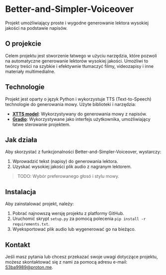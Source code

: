 # Better-and-Simpler-Voiceover
Projekt umożliwiający proste i wygodne generowanie lektora wysokiej jakości na podstawie napisów.

## O projekcie
Celem projektu jest stworzenie łatwego w użyciu narzędzia, które pozwoli na automatyczne generowanie lektorów wysokiej jakości. Umożliwi to twórcy treści na szybkie i efektywnie tłumaczyć filmy, videozapisy i inne materiały multimedialne.

## Technologie
Projekt jest oparty o język Python i wykorzystuje TTS (Text-to-Speech) technologie do generowania mowy. Użyte biblioteki i narzędzia:
* [**XTTS model**](https://huggingface.co/coqui/XTTS-v2): Wykorzystywany do generowania mowy z napisów.
* [**Gradio**](https://www.gradio.app/): Wykorzystywane jako interfejs użytkownika, umożliwiający łatwe sterowanie projektem.
## Jak działa
Aby skorzystać z funkcjonalności Better-and-Simpler-Voiceover, wystarczy:

1. Wprowadzić tekst (napisy) do generowania lektora.
2. Uzyskać wysokiej jakości plik audio z nagranym lektorem.

> TODO: Wybór preferowanego głosó i stylu mowy.

## Instalacja
Aby zainstalować projekt, należy:

1. Pobrać najnowszą wersję projektu z platformy GitHub.
2. Uruchomić skrypt `setup.py` za pomocą polecenia `pip install -r requirements.txt`.
3. Wyeksportować plik audio lub wygenerować go na bieżąco.

## Kontakt
Jeśli masz pytania lub chcesz przekazać swoje uwagi dotyczące projektu, możesz skontaktować się z nami za pomocą adresu e-mail: S3ba9989@proton.me.
